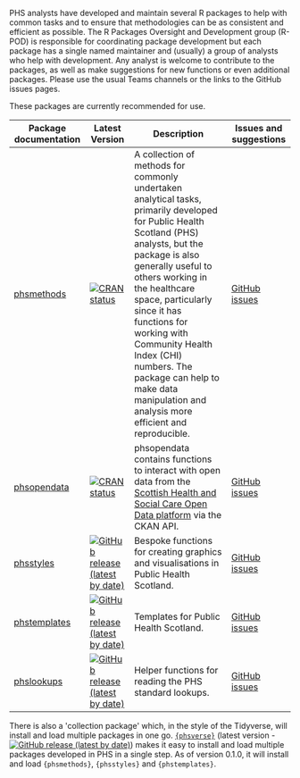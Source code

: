 PHS analysts have developed and maintain several R packages to help with common tasks and to ensure that methodologies can be as consistent and efficient as possible. The R Packages Oversight and Development group (R-POD) is responsible for coordinating package development but each package has a single named maintainer and (usually) a group of analysts who help with development. Any analyst is welcome to contribute to the packages, as well as make suggestions for new functions or even additional packages. Please use the usual Teams channels or the links to the GitHub issues pages.

These packages are currently recommended for use.

| Package documentation | Latest Version | Description | Issues and suggestions |
|---|---|---|---|
| [phsmethods](https://public-health-scotland.github.io/phsmethods/) | [![CRAN status](https://www.r-pkg.org/badges/version/phsmethods)](https://CRAN.R-project.org/package=phsmethods) | A collection of methods for commonly undertaken analytical tasks, primarily developed for Public Health Scotland (PHS) analysts, but the package is also generally useful to others working in the healthcare space, particularly since it has functions for working with Community Health Index (CHI) numbers. The package can help to make data manipulation and analysis more efficient and reproducible. | [GitHub issues](https://github.com/Public-Health-Scotland/phsmethods/issues) |
| [phsopendata](https://public-health-scotland.github.io/phsopendata/) | [![CRAN status](https://www.r-pkg.org/badges/version/phsopendata)](https://CRAN.R-project.org/package=phsopendata) | phsopendata contains functions to interact with open data from the [Scottish Health and Social Care Open Data platform](https://www.opendata.nhs.scot/) via the CKAN API. | [GitHub issues](https://github.com/Public-Health-Scotland/phsopendata/issues) |
| [phsstyles](https://public-health-scotland.github.io/phsstyles/) | [![GitHub release (latest by date)](https://img.shields.io/github/v/release/Public-Health-Scotland/phsstyles)](https://github.com/Public-Health-Scotland/phsstyles/releases/latest) | Bespoke functions for creating graphics and visualisations in Public Health Scotland. | [GitHub issues](https://github.com/Public-Health-Scotland/phsstyles/issues) |
| [phstemplates](https://public-health-scotland.github.io/phstemplates/) | [![GitHub release (latest by date)](https://img.shields.io/github/v/release/Public-Health-Scotland/phstemplates)](https://github.com/Public-Health-Scotland/phstemplates/releases/latest) | Templates for Public Health Scotland. | [GitHub issues](https://github.com/Public-Health-Scotland/phstemplates/issues) |
| [phslookups](https://public-health-scotland.github.io/phslookups/) | [![GitHub release (latest by date)](https://img.shields.io/github/v/release/Public-Health-Scotland/phslookups)](https://github.com/Public-Health-Scotland/phslookups/releases/latest) | Helper functions for reading the PHS standard lookups. | [GitHub issues](https://github.com/Public-Health-Scotland/phslookups/issues) |

There is also a 'collection package' which, in the style of the Tidyverse, will install and load multiple packages in one go. [`{phsverse}`](https://github.com/Public-Health-Scotland/phsverse) (latest version - [![GitHub release (latest by date)](https://img.shields.io/github/v/release/Public-Health-Scotland/phsverse)](https://github.com/Public-Health-Scotland/phsverse/releases/latest)) makes it easy to install and load multiple packages developed in PHS in a single step. As of version 0.1.0, it will install and load `{phsmethods}`, `{phsstyles}` and `{phstemplates}`.
